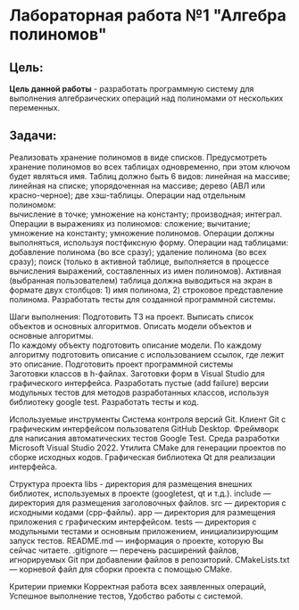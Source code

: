 # Лабораторная работа №1 "Алгебра полиномов"

## Цель: 
__Цель данной работы__ - разработать программную систему для выполнения алгебраических операций
над полиномами от нескольких переменных.


## Задачи:
Реализовать хранение полиномов в виде списков.
Предусмотреть хранение полиномов во всех таблицах одновременно, при этом ключом будет являться имя.
Таблиц должно быть 6 видов:
линейная на массиве;
линейная на списке;
упорядоченная на массиве; 
дерево (АВЛ или красно-черное); 
две хэш-таблицы.
Операции над отдельным полиномом: 	
вычисление в точке; 
умножение на константу; 
производная; 
интеграл.
Операции в выражениях из полиномов:
сложение;
вычитание;
умножение на константу;
умножение полиномов.
Операции должны выполняться, используя постфиксную форму.
Операции над таблицами: 
добавление полинома (во все сразу);
удаление полинома (во всех сразу);
поиск (только в активной таблице, выполняется в процессе вычисления выражений, составленных из имен полиномов).
Активная (выбранная пользователем) таблица должна выводиться на экран в формате двух столбцов: 1) имя полинома, 2) строковое представление полинома.
Разработать тесты для созданной программной системы.

Шаги выполнения:
Подготовить ТЗ на проект.
Выписать список объектов и основных алгоритмов.
Описать модели объектов и основные алгоритмы.		
По каждому объекту подготовить описание модели.
По каждому алгоритму подготовить описание с использованием ссылок, где лежит это описание.
Подготовить проект программной системы	
Заготовки классов в h-файлах.
Заготовки форм в Visual Studio для графического интерфейса.
Разработать пустые (add failure) версии модульных тестов для методов разработанных классов, используя библиотеку google test.
Разработать тесты и код.

Используемые инструменты
Система контроля версий Git.
Клиент Git с графическим интерфейсом пользователя GitHub Desktop.
Фреймворк для написания автоматических тестов Google Test.
Среда разработки Microsoft Visual Studio 2022.
Утилита CMake для генерации проектов по сборке исходных кодов.
Графическая библиотека Qt для реализации интерфейса.

Структура проекта
libs - директория для размещения внешних библиотек, используемых в проекте (googletest, qt и т.д.).
include — директория для размещения заголовочных файлов.
src — директория с исходными кодами (cpp-файлы).
app — директория для размещения приложения с графическим интерфейсом.
tests — директория с модульными тестами и основным приложением, инициализирующим запуск тестов.
README.md — информация о проекте, которую Вы сейчас читаете.
.gitignore — перечень расширений файлов, игнорируемых Git при добавлении файлов в репозиторий.
CMakeLists.txt — корневой файл для сборки проекта с помощью CMake.

Критерии приемки
Корректная работа всех заявленных операций,
Успешное выполнение тестов,
Удобство работы с системой.

